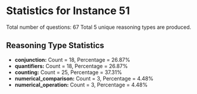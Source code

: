 # Statistics for Instance 51
Total number of questions: 67
Total 5 unique reasoning types are produced.
## Reasoning Type Statistics
- **conjunction:** Count = 18, Percentage = 26.87%
- **quantifiers:** Count = 18, Percentage = 26.87%
- **counting:** Count = 25, Percentage = 37.31%
- **numerical_comparison:** Count = 3, Percentage = 4.48%
- **numerical_operation:** Count = 3, Percentage = 4.48%
